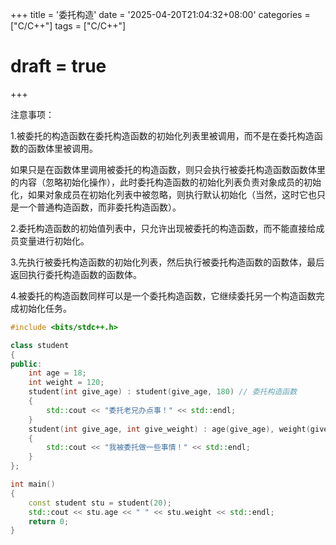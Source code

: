 +++
title = '委托构造'
date = '2025-04-20T21:04:32+08:00'
categories = ["C/C++"]
tags = ["C/C++"]
# draft = true
+++

注意事项：

1.被委托的构造函数在委托构造函数的初始化列表里被调用，而不是在委托构造函数的函数体里被调用。
	
如果只是在函数体里调用被委托的构造函数，则只会执行被委托构造函数函数体里的内容（忽略初始化操作），此时委托构造函数的初始化列表负责对象成员的初始化，如果对象成员在初始化列表中被忽略，则执行默认初始化（当然，这时它也只是一个普通构造函数，而非委托构造函数）。

2.委托构造函数的初始值列表中，只允许出现被委托的构造函数，而不能直接给成员变量进行初始化。

3.先执行被委托构造函数的初始化列表，然后执行被委托构造函数的函数体，最后返回执行委托构造函数的函数体。

4.被委托的构造函数同样可以是一个委托构造函数，它继续委托另一个构造函数完成初始化任务。

```C++
#include <bits/stdc++.h>

class student
{
public:
    int age = 18;
    int weight = 120;
    student(int give_age) : student(give_age, 180) // 委托构造函数
    {
        std::cout << "委托老兄办点事！" << std::endl;
    }
    student(int give_age, int give_weight) : age(give_age), weight(give_weight)
    {
        std::cout << "我被委托做一些事情！" << std::endl;
    }
};

int main()
{
    const student stu = student(20);
    std::cout << stu.age << " " << stu.weight << std::endl;
    return 0;
}
```